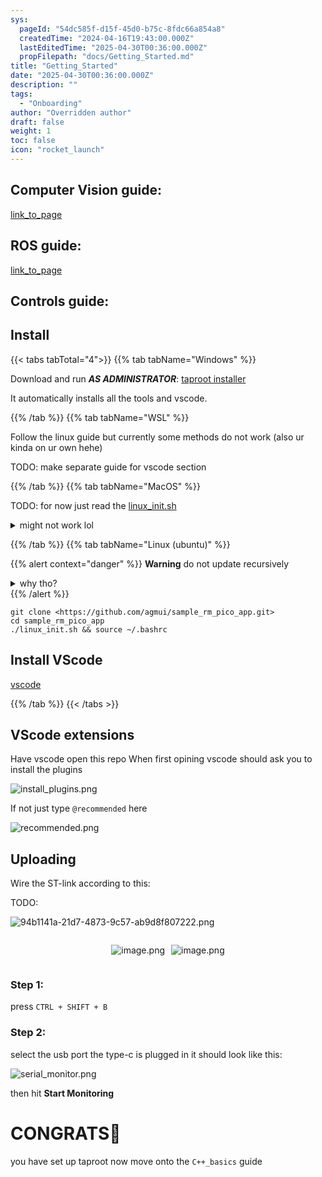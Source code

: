 ```yaml
---
sys:
  pageId: "54dc585f-d15f-45d0-b75c-8fdc66a854a8"
  createdTime: "2024-04-16T19:43:00.000Z"
  lastEditedTime: "2025-04-30T00:36:00.000Z"
  propFilepath: "docs/Getting_Started.md"
title: "Getting_Started"
date: "2025-04-30T00:36:00.000Z"
description: ""
tags:
  - "Onboarding"
author: "Overridden author"
draft: false
weight: 1
toc: false
icon: "rocket_launch"
---
```


## Computer Vision guide:

[link_to_page](86d45bc0-388b-4d26-8848-44f255f73d0e)

## ROS guide:

[link_to_page](3c76c1de-ec8f-46d6-8b0a-294005edc2d5)

## Controls guide:

## Install

{{< tabs tabTotal="4">}}
{{% tab tabName="Windows" %}}

Download and run _**AS ADMINISTRATOR**_: [taproot installer](https://github.com/Thornbots/TeachingFreshies/releases/tag/1.0)

It automatically installs all the tools and vscode.

{{% /tab %}}
{{% tab tabName="WSL" %}}

Follow the linux guide but currently some methods do not work (also ur kinda on ur own hehe)

TODO: make separate guide for vscode section

{{% /tab %}}
{{% tab tabName="MacOS" %}}

TODO: for now just read the [linux_init.sh](https://github.com/agmui/sample_rm_pico_app/blob/main/linux_init.sh)

<details>
<summary>might not work lol</summary>

`brew install libusb pkg-config`

Next install: [vscode](https://code.visualstudio.com/Download)

</details>

{{% /tab %}}
{{% tab tabName="Linux (ubuntu)" %}}

{{% alert context="danger" %}}
**Warning** do not update recursively
<details>
<summary>why tho?</summary>
There are some submodules that may go on for a while (like tinyusb) and I highly
recommend you don't need to get them.
If you want to see what submodules I update just look in `linux_init.sh`
</details>
{{% /alert %}}

```shell
git clone <https://github.com/agmui/sample_rm_pico_app.git>
cd sample_rm_pico_app
./linux_init.sh && source ~/.bashrc
```

## Install VScode

[vscode](https://code.visualstudio.com/Download)

{{% /tab %}}
{{< /tabs >}}

## VScode extensions

Have vscode open this repo
When first opining vscode should ask you to install the plugins

![install_plugins.png](https://prod-files-secure.s3.us-west-2.amazonaws.com/d518164a-d88e-44d1-a4ee-3adb3bd8bce0/89bd30f0-1825-4e77-867b-0a41ce370880/install_plugins.png?X-Amz-Algorithm=AWS4-HMAC-SHA256&X-Amz-Content-Sha256=UNSIGNED-PAYLOAD&X-Amz-Credential=ASIAZI2LB4666ZEZ7HC3%2F20250816%2Fus-west-2%2Fs3%2Faws4_request&X-Amz-Date=20250816T022745Z&X-Amz-Expires=3600&X-Amz-Security-Token=IQoJb3JpZ2luX2VjEB4aCXVzLXdlc3QtMiJHMEUCIH8wJRycYAq89Hdu6oYfPgtYb2zVfc6FlZVB3ehYD6CCAiEAmctPMKVtWPwj0Ogam7ZubvU9PWYXx6yvjXFXQamaHXcq%2FwMIZxAAGgw2Mzc0MjMxODM4MDUiDDlMeogLLJHOA8mqOCrcA18NpAw29WhhdceFTPZcK25XUouXE%2BzTUF5IXEq9ycw60bB7xzawbSu7VfSohRbvfwDPoiDFyZLLIHJm1tuw3oxzfNrlZiPd640smkNlyn1MLhK7Av503FR9i0zl54A6kwoFGs5vmRf4mGDqq7T9CxYtrY2P3Fa0E%2BNXkZnRCoXOE1X77537rvoamfBLOo7OcVh3kiORgWsbLWmwTfV4DD0XRWy6jmBkOA6Eb8qCQFIdZ2xiejEK9zT5QWQRy%2FSDpMrNhxR5Dp6s4THkbY27muTSAN2MNVx%2FynokfWmKeIIVSKZWhtW5kmH9JxTqXfoF9CgSTZyg0BUZLeqh74iWgRfgSp8%2BSd3DSi55t2q3uo6cfTjSwHgSRGZQgUEl10rgCj6%2FsCL%2BjrA5U6e5HflwMKpWRkMy7maBzv4bf7GUXCuxBr6eiQPO7r09nPIyxLSTZjSssv%2FSda6%2FOiG7lhgtI1TnSbjGaP5wf63PTlOzmzofg%2FhIbIgMgXVwfdrq6lSvRCW2ojfWfjwdyAhD4wX7k4M1173nuyYAvCzRGURB4lXgd4RhJtvfVla1%2BrEKfAXNRKF9qxZ5NWlxidMpxuEt3laZmAX1u3wXQgRxxqVsqbwQKFk%2B18fJlVjL1IigMNvY%2FsQGOqUB3GAh5hHG4L9570yj2laaCs%2FJaveeoOxhBzTKbRU6gPsgflgqGXkqugjvRI7r5JEDd16drB8MU2hDJ2Q1r2Q8mmSsB2pYuVrxJIJnN0H2GL169wCkngniUaNhARglgUvy0L%2Fl2cuDbaoyzo9d2R3JjXLr%2FbhmdWThs4uyr3i6CH%2B3O6z54TRK3Sr%2BYuNSKq5cKCrWarDrCDYy%2Blp%2F9hWMKcf0457n&X-Amz-Signature=14e348124e9df0373e4ee889e6758bc09a4c5ec3a7f962a449ef98009be0a3bf&X-Amz-SignedHeaders=host&x-amz-checksum-mode=ENABLED&x-id=GetObject)

If not just type `@recommended` here  

![recommended.png](https://prod-files-secure.s3.us-west-2.amazonaws.com/d518164a-d88e-44d1-a4ee-3adb3bd8bce0/61e661e9-5d85-4dfc-be0d-8d2097a5e793/recommended.png?X-Amz-Algorithm=AWS4-HMAC-SHA256&X-Amz-Content-Sha256=UNSIGNED-PAYLOAD&X-Amz-Credential=ASIAZI2LB4666ZEZ7HC3%2F20250816%2Fus-west-2%2Fs3%2Faws4_request&X-Amz-Date=20250816T022745Z&X-Amz-Expires=3600&X-Amz-Security-Token=IQoJb3JpZ2luX2VjEB4aCXVzLXdlc3QtMiJHMEUCIH8wJRycYAq89Hdu6oYfPgtYb2zVfc6FlZVB3ehYD6CCAiEAmctPMKVtWPwj0Ogam7ZubvU9PWYXx6yvjXFXQamaHXcq%2FwMIZxAAGgw2Mzc0MjMxODM4MDUiDDlMeogLLJHOA8mqOCrcA18NpAw29WhhdceFTPZcK25XUouXE%2BzTUF5IXEq9ycw60bB7xzawbSu7VfSohRbvfwDPoiDFyZLLIHJm1tuw3oxzfNrlZiPd640smkNlyn1MLhK7Av503FR9i0zl54A6kwoFGs5vmRf4mGDqq7T9CxYtrY2P3Fa0E%2BNXkZnRCoXOE1X77537rvoamfBLOo7OcVh3kiORgWsbLWmwTfV4DD0XRWy6jmBkOA6Eb8qCQFIdZ2xiejEK9zT5QWQRy%2FSDpMrNhxR5Dp6s4THkbY27muTSAN2MNVx%2FynokfWmKeIIVSKZWhtW5kmH9JxTqXfoF9CgSTZyg0BUZLeqh74iWgRfgSp8%2BSd3DSi55t2q3uo6cfTjSwHgSRGZQgUEl10rgCj6%2FsCL%2BjrA5U6e5HflwMKpWRkMy7maBzv4bf7GUXCuxBr6eiQPO7r09nPIyxLSTZjSssv%2FSda6%2FOiG7lhgtI1TnSbjGaP5wf63PTlOzmzofg%2FhIbIgMgXVwfdrq6lSvRCW2ojfWfjwdyAhD4wX7k4M1173nuyYAvCzRGURB4lXgd4RhJtvfVla1%2BrEKfAXNRKF9qxZ5NWlxidMpxuEt3laZmAX1u3wXQgRxxqVsqbwQKFk%2B18fJlVjL1IigMNvY%2FsQGOqUB3GAh5hHG4L9570yj2laaCs%2FJaveeoOxhBzTKbRU6gPsgflgqGXkqugjvRI7r5JEDd16drB8MU2hDJ2Q1r2Q8mmSsB2pYuVrxJIJnN0H2GL169wCkngniUaNhARglgUvy0L%2Fl2cuDbaoyzo9d2R3JjXLr%2FbhmdWThs4uyr3i6CH%2B3O6z54TRK3Sr%2BYuNSKq5cKCrWarDrCDYy%2Blp%2F9hWMKcf0457n&X-Amz-Signature=0b87b028fb8a007e05cad64b01f52031ab5e1c0edcf34ddba67d4121a8b51a4a&X-Amz-SignedHeaders=host&x-amz-checksum-mode=ENABLED&x-id=GetObject)

## Uploading

Wire the ST-link according to this:

TODO:

![94b1141a-21d7-4873-9c57-ab9d8f807222.png](https://prod-files-secure.s3.us-west-2.amazonaws.com/d518164a-d88e-44d1-a4ee-3adb3bd8bce0/e5fad17d-ab82-4300-9f4c-505ab4b1202c/94b1141a-21d7-4873-9c57-ab9d8f807222.png?X-Amz-Algorithm=AWS4-HMAC-SHA256&X-Amz-Content-Sha256=UNSIGNED-PAYLOAD&X-Amz-Credential=ASIAZI2LB4666ZEZ7HC3%2F20250816%2Fus-west-2%2Fs3%2Faws4_request&X-Amz-Date=20250816T022745Z&X-Amz-Expires=3600&X-Amz-Security-Token=IQoJb3JpZ2luX2VjEB4aCXVzLXdlc3QtMiJHMEUCIH8wJRycYAq89Hdu6oYfPgtYb2zVfc6FlZVB3ehYD6CCAiEAmctPMKVtWPwj0Ogam7ZubvU9PWYXx6yvjXFXQamaHXcq%2FwMIZxAAGgw2Mzc0MjMxODM4MDUiDDlMeogLLJHOA8mqOCrcA18NpAw29WhhdceFTPZcK25XUouXE%2BzTUF5IXEq9ycw60bB7xzawbSu7VfSohRbvfwDPoiDFyZLLIHJm1tuw3oxzfNrlZiPd640smkNlyn1MLhK7Av503FR9i0zl54A6kwoFGs5vmRf4mGDqq7T9CxYtrY2P3Fa0E%2BNXkZnRCoXOE1X77537rvoamfBLOo7OcVh3kiORgWsbLWmwTfV4DD0XRWy6jmBkOA6Eb8qCQFIdZ2xiejEK9zT5QWQRy%2FSDpMrNhxR5Dp6s4THkbY27muTSAN2MNVx%2FynokfWmKeIIVSKZWhtW5kmH9JxTqXfoF9CgSTZyg0BUZLeqh74iWgRfgSp8%2BSd3DSi55t2q3uo6cfTjSwHgSRGZQgUEl10rgCj6%2FsCL%2BjrA5U6e5HflwMKpWRkMy7maBzv4bf7GUXCuxBr6eiQPO7r09nPIyxLSTZjSssv%2FSda6%2FOiG7lhgtI1TnSbjGaP5wf63PTlOzmzofg%2FhIbIgMgXVwfdrq6lSvRCW2ojfWfjwdyAhD4wX7k4M1173nuyYAvCzRGURB4lXgd4RhJtvfVla1%2BrEKfAXNRKF9qxZ5NWlxidMpxuEt3laZmAX1u3wXQgRxxqVsqbwQKFk%2B18fJlVjL1IigMNvY%2FsQGOqUB3GAh5hHG4L9570yj2laaCs%2FJaveeoOxhBzTKbRU6gPsgflgqGXkqugjvRI7r5JEDd16drB8MU2hDJ2Q1r2Q8mmSsB2pYuVrxJIJnN0H2GL169wCkngniUaNhARglgUvy0L%2Fl2cuDbaoyzo9d2R3JjXLr%2FbhmdWThs4uyr3i6CH%2B3O6z54TRK3Sr%2BYuNSKq5cKCrWarDrCDYy%2Blp%2F9hWMKcf0457n&X-Amz-Signature=af086720d575f41fc9180edbde6a1a87c19b17cc3f60e8b939150380cb672f54&X-Amz-SignedHeaders=host&x-amz-checksum-mode=ENABLED&x-id=GetObject)

<div style="display: flex;flex-direction: row; column-gap:10px; max-width: 630px;justify-content: center;">
<div>

![image.png](https://prod-files-secure.s3.us-west-2.amazonaws.com/d518164a-d88e-44d1-a4ee-3adb3bd8bce0/210ecb78-1116-4d7b-b9b7-2292f66fa2c2/image.png?X-Amz-Algorithm=AWS4-HMAC-SHA256&X-Amz-Content-Sha256=UNSIGNED-PAYLOAD&X-Amz-Credential=ASIAZI2LB4667P4F3ZK3%2F20250816%2Fus-west-2%2Fs3%2Faws4_request&X-Amz-Date=20250816T022748Z&X-Amz-Expires=3600&X-Amz-Security-Token=IQoJb3JpZ2luX2VjEB4aCXVzLXdlc3QtMiJHMEUCIQCtnjv4jJyXx%2Fr%2B7Gh8h9NZeU%2BHcJwkYF18Lwi%2Bj8ehXwIgA51IaR%2Bw3hRRMaGx1l0ZtHzd7CKNKmVdyoxRXE3STyMq%2FwMIZxAAGgw2Mzc0MjMxODM4MDUiDHVi4uQgITz4rswIiSrcAwGBt%2FUer%2Bn1LzDdnM7ZaD5MWo6QHPIw%2ByKGKXNYsarTxsENXCPwVD%2FFDeTPmme9mjyx1C6UR9attH2G6gWNWgi6AlF2JVbsEv%2Bd6O%2BUMxkqCNBIZX%2F0Ov%2B883RfCruah59%2BK5%2BbQMYGtz3dEHGVzB%2F8O%2BvWCfQ3J9vAlrdUsuEpMbXSzteJ1vzsCfoqjumq%2B9QmCiiz4njCoe7WU9WXB9xYyHTH4TYDsJJJX2IvXWHi9ABDFKN90VhA6dY1wEcgoslRbOgpKLTvPblksN%2BLm%2FmxF%2BgyYyY3zazRnSGWO8ACnHSJ3UmWhgdz%2BPcJIoPnRjUhfbieKu%2BlI5TZTG6ny%2B5VuOeqJXD2EeOxJqxEpZEgiIh7tMVq24BV9uFCQ%2FgOyXcJDPmfdLT00pf%2BPxLzz%2B0nmPZM9Jio0Smyphl5zJBG03aBb3r8kjbJAWTScLliV7xIJN2ImLoH9XZhnhKW8D7VmZiUNBBeYcpB03jMr7ba%2FIzQuUCq4L%2B5bxqbtS3N79v1i%2B2%2FZ5ui87HWU6KjhWIq6f1Ui%2FUT9i35UmSVUf8vZRQ%2B6Jeh4PpYXjLeI8fsUPIv3gco9SsQrNOgb3cJ5MlfT7QV1N58yK%2FzW%2F0Z4h6%2BHroKiFTEVTDr2VmPMIrY%2FsQGOqUBNJJG8Si5zBuN2EWgAW3YU5HKSvlpfs9JlE5VpdhJMCV%2FAowJJxlMPL75EXMJEMXNEN%2FZjXANmlSeYDc%2BGGSbK%2BmsN7Oz8%2FR8BfbDpnH3SFNozTz3sVEHNwblj7xwXA96ByK7CwqUIaonCbkwb%2B1rtFp9sjlif1nwzN7HF5xN5%2BHv1YMlunUqXeobInpJ2%2BqLq7TloKA0lm3o0%2FSJ%2BvIbDq4%2F%2BpyY&X-Amz-Signature=c66880fc7f994bf5713bb3c232b1ea42a37baa1245b8a1aefc7058807a204fc2&X-Amz-SignedHeaders=host&x-amz-checksum-mode=ENABLED&x-id=GetObject)

</div>
<div>

![image.png](https://prod-files-secure.s3.us-west-2.amazonaws.com/d518164a-d88e-44d1-a4ee-3adb3bd8bce0/33a0fd0f-8ca6-4a86-8e09-26e95ded1fff/image.png?X-Amz-Algorithm=AWS4-HMAC-SHA256&X-Amz-Content-Sha256=UNSIGNED-PAYLOAD&X-Amz-Credential=ASIAZI2LB466WMKMHLDN%2F20250816%2Fus-west-2%2Fs3%2Faws4_request&X-Amz-Date=20250816T022748Z&X-Amz-Expires=3600&X-Amz-Security-Token=IQoJb3JpZ2luX2VjEB4aCXVzLXdlc3QtMiJIMEYCIQDmV69eDJbAjgducUKCVaN1OEUppdWhL9iP407yL061dwIhAJ8%2FQFfxCkYdq7GgStnTtSvX1%2BAI5EEQ6OERNpr6SiaAKv8DCGcQABoMNjM3NDIzMTgzODA1Igxj3LAxiBITi%2BzQgXEq3APKw329dYf8kSqsGs8Jo2TSscX5kEKsMfeZo53dMPIpfeP2hGcRVsbFnvnbNaPsD8LNZgHs%2BkkPZp3X3rsa4BELIGF5GRU7pmxDamzMASNwLetD4HTKyUk6iACZ79b8Vjgy7GcHkMMhH5VISsI%2BGNFR6ttM9a3WWnF0KKIKjAilA4bzFqKaVaABKRs8UyOCpB%2BCHPDeZz3MAvYEnd5h5EjBImRCO0Z7ILltTQDzffSgqm4kfggdDQ0UcQIHqPqTIn%2FO25q2IHC5KNyLTdlWt2WJrniqjei5rGLo7TWYNEihNPBJGg6x%2BqhdhDCBe139%2By3TkMZvXqmFvdMgUW%2Bvz7TR16bpa9Cbzn5xkAvrdNbQPTjtwYA5OIurJ9HGXGrqo5aks5%2Bx3aEni6%2BbTIkeyIUR37UJLIOmlQzn7kEJ6%2FqjO9Y3qQy5sag3hBEBtbwyMH%2Bc%2FfFmSY6X9BCMXaVF42VMm98axjw6%2Fzf4byzA3dynWrJ1ppeWUd7FszAQPnkPWLWwGg5iIwxU01ZQtma%2F1Te67or7cuERWS5OgDY%2FlMvKwjDE%2BJlRK%2Bu56h5n%2BtO8NyulVtP%2BBipzC1e7NptTJrCzS5V2o1Ci4PXlUi9yQbWnvPTApBxcvE%2F33HsPnjDu2P7EBjqkAR6tiXDorzpMk2ocWBt5MzBI0Urd1SFLoZBBAJUXFMhDDZqKbfe2Yvn8DoVJ8yfHQuqY4yM1xkcMETcPSk1%2FNQBfkAzrjUsgfLnkPSxrDfEfmZ91g23Kw4GXpqLXraAHsTECoFGECAzaMEcNLR%2F8gF95epe%2FFHdK8dt%2BLFYxCvkUWEEWKQKEWgmclTeEUbGpuM5qsfYxSekg6%2FV%2BcobHztvwSHLQ&X-Amz-Signature=ecae07a778b090af146ea199a33adf844ed43f43563648dbe8a62784a8ee076b&X-Amz-SignedHeaders=host&x-amz-checksum-mode=ENABLED&x-id=GetObject)

</div>
</div>

### Step 1:

press `CTRL + SHIFT + B`

### Step 2:

select the usb port the type-c is plugged in it should look like this:

![serial_monitor.png](https://prod-files-secure.s3.us-west-2.amazonaws.com/d518164a-d88e-44d1-a4ee-3adb3bd8bce0/f03f4774-05d4-4393-b6a0-d5efb6d315ab/serial_monitor.png?X-Amz-Algorithm=AWS4-HMAC-SHA256&X-Amz-Content-Sha256=UNSIGNED-PAYLOAD&X-Amz-Credential=ASIAZI2LB4666ZEZ7HC3%2F20250816%2Fus-west-2%2Fs3%2Faws4_request&X-Amz-Date=20250816T022745Z&X-Amz-Expires=3600&X-Amz-Security-Token=IQoJb3JpZ2luX2VjEB4aCXVzLXdlc3QtMiJHMEUCIH8wJRycYAq89Hdu6oYfPgtYb2zVfc6FlZVB3ehYD6CCAiEAmctPMKVtWPwj0Ogam7ZubvU9PWYXx6yvjXFXQamaHXcq%2FwMIZxAAGgw2Mzc0MjMxODM4MDUiDDlMeogLLJHOA8mqOCrcA18NpAw29WhhdceFTPZcK25XUouXE%2BzTUF5IXEq9ycw60bB7xzawbSu7VfSohRbvfwDPoiDFyZLLIHJm1tuw3oxzfNrlZiPd640smkNlyn1MLhK7Av503FR9i0zl54A6kwoFGs5vmRf4mGDqq7T9CxYtrY2P3Fa0E%2BNXkZnRCoXOE1X77537rvoamfBLOo7OcVh3kiORgWsbLWmwTfV4DD0XRWy6jmBkOA6Eb8qCQFIdZ2xiejEK9zT5QWQRy%2FSDpMrNhxR5Dp6s4THkbY27muTSAN2MNVx%2FynokfWmKeIIVSKZWhtW5kmH9JxTqXfoF9CgSTZyg0BUZLeqh74iWgRfgSp8%2BSd3DSi55t2q3uo6cfTjSwHgSRGZQgUEl10rgCj6%2FsCL%2BjrA5U6e5HflwMKpWRkMy7maBzv4bf7GUXCuxBr6eiQPO7r09nPIyxLSTZjSssv%2FSda6%2FOiG7lhgtI1TnSbjGaP5wf63PTlOzmzofg%2FhIbIgMgXVwfdrq6lSvRCW2ojfWfjwdyAhD4wX7k4M1173nuyYAvCzRGURB4lXgd4RhJtvfVla1%2BrEKfAXNRKF9qxZ5NWlxidMpxuEt3laZmAX1u3wXQgRxxqVsqbwQKFk%2B18fJlVjL1IigMNvY%2FsQGOqUB3GAh5hHG4L9570yj2laaCs%2FJaveeoOxhBzTKbRU6gPsgflgqGXkqugjvRI7r5JEDd16drB8MU2hDJ2Q1r2Q8mmSsB2pYuVrxJIJnN0H2GL169wCkngniUaNhARglgUvy0L%2Fl2cuDbaoyzo9d2R3JjXLr%2FbhmdWThs4uyr3i6CH%2B3O6z54TRK3Sr%2BYuNSKq5cKCrWarDrCDYy%2Blp%2F9hWMKcf0457n&X-Amz-Signature=74c8f69e5bdab10bf1b118e0551830d66f17a2485dfab0546f54cd6a2a427add&X-Amz-SignedHeaders=host&x-amz-checksum-mode=ENABLED&x-id=GetObject)

then hit **Start Monitoring**

# CONGRATS🎉

you have set up taproot now move onto the `C++_basics` guide
